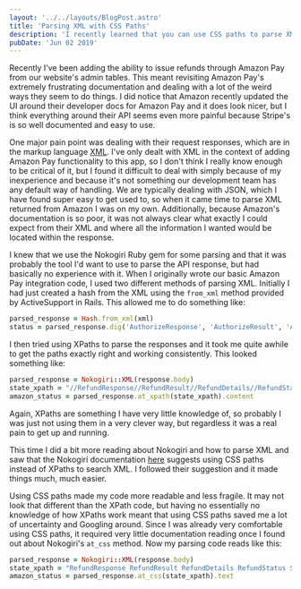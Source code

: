 ```yaml
---
layout: '../../layouts/BlogPost.astro'
title: 'Parsing XML with CSS Paths'
description: 'I recently learned that you can use CSS paths to parse XML with the Nokogiri Ruby gem, which made my work parsing XML responses from the Amazon Pay API much easier.'
pubDate: 'Jun 02 2019'
---
```


Recently I've been adding the ability to issue refunds through Amazon Pay from our website's admin tables. This meant revisiting Amazon Pay's extremely frustrating documentation and dealing with a lot of the weird ways they seem to do things. I did notice that Amazon recently updated the UI around their developer docs for Amazon Pay and it does look nicer, but I think everything around their API seems even more painful because Stripe's is so well documented and easy to use.

One major pain point was dealing with their request responses, which are in the markup language [XML](https://en.wikipedia.org/wiki/XML). I've only dealt with XML in the context of adding Amazon Pay functionality to this app, so I don't think I really know enough to be critical of it, but I found it difficult to deal with simply because of my inexperience and because it's not something our development team has any default way of handling. We are typically dealing with JSON, which I have found super easy to get used to, so when it came time to parse XML returned from Amazon I was on my own. Additionally, because Amazon's documentation is so poor, it was not always clear what exactly I could expect from their XML and where all the information I wanted would be located within the response.

I knew that we use the Nokogiri Ruby gem for some parsing and that it was probably the tool I'd want to use to parse the API response, but had basically no experience with it. When I originally wrote our basic Amazon Pay integration code, I used two different methods of parsing XML. Initially I had just created a hash from the XML using the `from_xml` method provided by ActiveSupport in Rails. This allowed me to do something like:

```ruby
parsed_response = Hash.from_xml(xml)
status = parsed_response.dig('AuthorizeResponse', 'AuthorizeResult', 'AuthorizationDetails', 'AuthorizationStatus')
```

I then tried using XPaths to parse the responses and it took me quite awhile to get the paths exactly right and working consistently. This looked something like:

```ruby
parsed_response = Nokogiri::XML(response.body)
state_xpath = "//RefundResponse//RefundResult//RefundDetails//RefundStatus//State"
amazon_status = parsed_response.at_xpath(state_xpath).content
```

Again, XPaths are something I have very little knowledge of, so probably I was just not using them in a very clever way, but regardless it was a real pain to get up and running.

This time I did a bit more reading about Nokogiri and how to parse XML and saw that the Nokogiri documentation [here](https://nokogiri.org/tutorials/searching_a_xml_html_document.html) suggests using CSS paths instead of XPaths to search XML. I followed their suggestion and it made things much, much easier.

Using CSS paths made my code more readable and less fragile. It may not look that different than the XPath code, but having no essentially no knowledge of how XPaths work meant that using CSS paths saved me a lot of uncertainty and Googling around. Since I was already very comfortable using CSS paths, it required very little documentation reading once I found out about Nokogiri's `at_css` method. Now my parsing code reads like this:

```ruby
parsed_response = Nokogiri::XML(response.body)
state_xpath = "RefundResponse RefundResult RefundDetails RefundStatus State"
amazon_status = parsed_response.at_css(state_xpath).text
```
